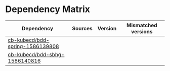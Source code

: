 # Dependency Matrix

Dependency | Sources | Version | Mismatched versions
---------- | ------- | ------- | -------------------
[cb-kubecd/bdd-spring-1586139808](https://github.com/cb-kubecd/bdd-spring-1586139808.git) |  | []() | 
[cb-kubecd/bdd-sbhg-1586140816](https://github.com/cb-kubecd/bdd-sbhg-1586140816.git) |  | []() | 
